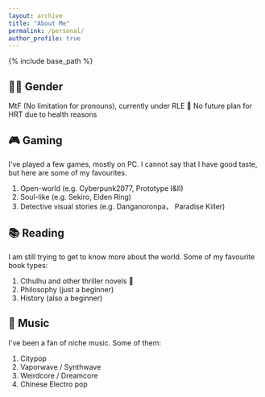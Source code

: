```yaml
---
layout: archive
title: "About Me"
permalink: /personal/
author_profile: true
---
```


{% include base_path %}


🏳️‍⚧️ Gender
-----
MtF (No limitation for pronouns), currently under RLE 🎀
No future plan for HRT due to health reasons

🎮 Gaming
-----
I've played a few games, mostly on PC. I cannot say that I have good taste, but here are some of my favourites.

1. Open-world (e.g. Cyberpunk2077, Prototype I&II)
2. Soul-like (e.g. Sekiro, Elden Ring)
3. Detective visual stories (e.g. Danganoronpa， Paradise Killer)

📚 Reading
-----

I am still trying to get to know more about the world. Some of my favourite book types:

1. Cthulhu and other thriller novels 🐙
2. Philosophy (just a beginner)
2. History (also a beginner)

🎷 Music
-----

I've been a fan of niche music. Some of them: 

1. Citypop
2. Vaporwave / Synthwave
3. Weirdcore / Dreamcore
4. Chinese Electro pop